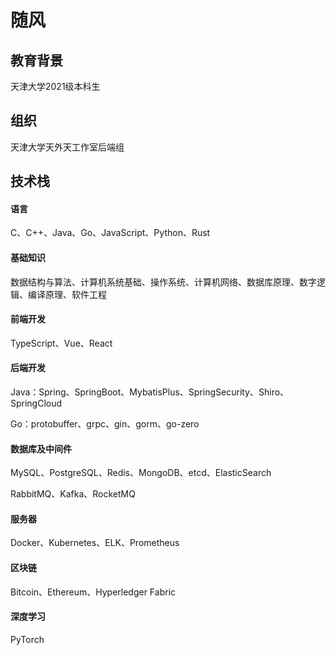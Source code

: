 # 随风



## 教育背景

天津大学2021级本科生



## 组织

天津大学天外天工作室后端组



## 技术栈

#### 语言

C、C++、Java、Go、JavaScript、Python、Rust

#### 基础知识

数据结构与算法、计算机系统基础、操作系统、计算机网络、数据库原理、数字逻辑、编译原理、软件工程

#### 前端开发

TypeScript、Vue、React

#### 后端开发

Java：Spring、SpringBoot、MybatisPlus、SpringSecurity、Shiro、SpringCloud

Go：protobuffer、grpc、gin、gorm、go-zero

#### 数据库及中间件

MySQL、PostgreSQL、Redis、MongoDB、etcd、ElasticSearch

RabbitMQ、Kafka、RocketMQ

#### 服务器

Docker、Kubernetes、ELK、Prometheus

#### 区块链

Bitcoin、Ethereum、Hyperledger Fabric

#### 深度学习

PyTorch
